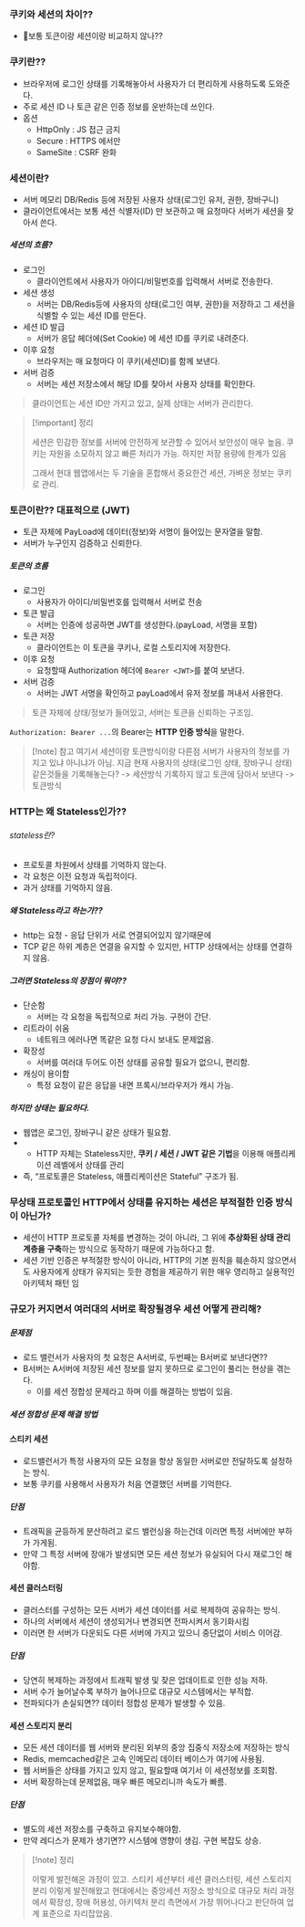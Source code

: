 
### 쿠키와 세션의 차이??

- 보통 토큰이랑 세션이랑 비교하지 않나??

### 쿠키란?? 

- 브라우저에 로그인 상태를 기록해놓아서 사용자가 더 편리하게 사용하도록 도와준다.
- 주로 세션 ID 나 토큰 같은 인증 정보를 운반하는데 쓰인다. 
- 옵션
	- HttpOnly : JS 접근 금지
	- Secure : HTTPS 에서만
	- SameSite :  CSRF 완화 

### 세션이란? 

- 서버 메모리 DB/Redis 등에 저장된 사용자 상태(로그인 유저, 권한, 장바구니)
- 클라이언트에서는 보통 세션 식별자(ID) 만 보관하고 매 요청마다 서버가 세션을 찾아서 쓴다. 

##### 세션의 흐름? 

- 로그인
	- 클라이언트에서 사용자가 아이디/비밀번호를 입력해서 서버로 전송한다. 
- 세션 생성
	- 서버는 DB/Redis등에 사용자의 상태(로그인 여부, 권한)을 저장하고 그 세션을 식별할 수 있는 세션 ID를 만든다. 
- 세션 ID 발급
	- 서버가 응답 헤더에(Set Cookie) 에 세션 ID를 쿠키로 내려준다. 
- 이후 요청
	- 브라우저는 매 요청마다 이 쿠키(세션ID)를 함께 보낸다. 
- 서버 검증
	- 서버는 세션 저장소에서 해당 ID를 찾아서 사용자 상태를 확인한다. 

> 클라이언트는 세션 ID만 가지고 있고, 실제 상태는 서버가 관리한다.

>[!important] 정리
>
>세션은 민감한 정보를 서버에 안전하게 보관할 수 있어서 보안성이 매우 높음. 
>쿠키는 자원을 소모하지 않고 빠른 처리가 가능. 하지만 저장 용량에 한계가 있음
>
>그래서 현대 웹앱에서는 두 기술을 혼합해서 중요한건 세션, 가벼운 정보는 쿠키로 관리. 

### 토큰이란?? 대표적으로 (JWT)

- 토큰 자체에 PayLoad에 데이터(정보)와 서명이 들어있는 문자열을 말함. 
- 서버가 누구인지 검증하고 신뢰한다. 

##### 토큰의 흐름

- 로그인
	- 사용자가 아이디/비밀번호를 입력해서 서버로 전송
- 토큰 발급
	- 서버는 인증에 성공하면 JWT를 생성한다.(payLoad, 서명을 포함)
- 토큰 저장
	- 클라이언트는 이 토큰을 쿠키나, 로컬 스토리지에 저장한다.
- 이후 요청
	- 요청할때 Authorization 헤더에 `Bearer <JWT>`를 붙여 보낸다.
- 서버 검증
	- 서버는 JWT 서명을 확인하고 payLoad에서 유저 정보를 꺼내서 사용한다. 

> 토큰 자체에 상태/정보가 들어있고, 서버는 토큰을 신뢰하는 구조임. 

`Authorization: Bearer ...`의 Bearer는 **HTTP 인증 방식**을 말한다. 

>[!note] 참고
>여기서 세션이랑 토큰방식이랑 다른점 
>서버가 사용자의 정보를 가지고 있냐 아니냐가 아님. 지금 현재 사용자의 상태(로그인 상태, 장바구니 상태) 
>같은것들을 기록해놓는다? -> 세션방식 
>기록하지 않고 토큰에 담아서 보낸다 -> 토큰방식


### HTTP는 왜 Stateless인가??

###### stateless란?
- 프로토콜 차원에서 상태를 기억하지 않는다. 
- 각 요청은 이전 요청과 독립적이다. 
- 과거 상태를 기억하지 않음.

##### 왜 Stateless라고 하는가??

- http는 요청 - 응답 단위가 서로 연결되어있지 않기때문에 
- TCP 같은 하위 계층은 연결을 유지할 수 있지만, HTTP 상태에서는 상태를 연결하지 않음. 

##### 그러면 Stateless의 장점이 뭐야??

- 단순함
	- 서버는 각 요청을 독립적으로 처리 가능. 구현이 간단.
- 리트라이 쉬움
	- 네트워크 에러나면 똑같은 요청 다시 보내도 문제없음.
- 확장성
	- 서버를 여러대 두어도 이전 상태를 공유할 필요가 없으니, 편리함. 
- 캐싱이 용이함
	- 특정 요청이 같은 응답을 내면 프록시/브라우저가 캐시 가능.

##### 하지만 상태는 필요하다. 

- 웹앱은 로그인, 장바구니 같은 상태가 필요함.
- - HTTP 자체는 Stateless지만, **쿠키 / 세션 / JWT 같은 기법**을 이용해 애플리케이션 레벨에서 상태를 관리
- 즉, “프로토콜은 Stateless, 애플리케이션은 Stateful” 구조가 됨.


### 무상태 프로토콜인 HTTP에서 상태를 유지하는 세션은 부적절한 인증 방식이 아닌가?

- 세션이 HTTP 프로토콜 자체를 변경하는 것이 아니라, 그 위에 **추상화된 상태 관리 계층을 구축**하는 방식으로 동작하기 때문에 가능하다고 함. 
- 세션 기반 인증은 부적절한 방식이 아니라, HTTP의 기본 원칙을 훼손하지 않으면서도 사용자에게 상태가 유지되는 듯한 경험을 제공하기 위한 매우 영리하고 실용적인 아키텍처 패턴 임

### 규모가 커지면서 여러대의 서버로 확장될경우 세션 어떻게 관리해?

##### 문제점

- 로드 밸런서가 사용자의 첫 요청은 A서버로, 두번째는 B서버로 보낸다면?? 
- B서버는 A서버에 저장된 세션 정보를 알지 못하므로 로그인이 풀리는 현상을 겪는다. 
	- 이를 세션 정합성 문제라고 하며 이를 해결하는 방법이 있음.

##### 세션 정합성 문제 해결 방법

#### 스티키 세션

- 로드밸런서가 특정 사용자의 모든 요청을 항상 동일한 서버로만 전달하도록 설정하는 방식.
- 보통 쿠키를 사용해서 사용자가 처음 연결했던 서버를 기억한다. 
##### 단점
- 트래픽을 균등하게 분산하려고 로드 밸런싱을 하는건데 이러면 특정 서버에만 부하가 가게됨.
- 만약 그 특정 서버에 장애가 발생되면 모든 세션 정보가 유실되어 다시 재로그인 해야함. 


#### 세션 클러스터링

- 클러스터를 구성하는 모든 서버가 세션 데이터를 서로 복제하여 공유하는 방식. 
- 하나의 서버에서 세션이 생성되거나 변경되면 전파시켜서 동기화시킴
- 이러면 한 서버가 다운되도 다른 서버에 가지고 있으니 중단없이 서비스 이어감. 

##### 단점

- 당연히 복제하는 과정에서 트래픽 발생 및 잦은 업데이트로 인한 성능 저하.
- 서버 수가 늘어날수록 부하가 늘어나므로 대규모 시스템에서는 부적합.
- 전파되다가 손실되면?? 데이터 정합성 문제가 발생할 수 있음. 

#### 세션 스토리지 분리

- 모든 세션 데이터를 웹 서버와 분리된 외부의 중앙 집중식 저장소에 저장하는 방식
- Redis, memcached같은 고속 인메모리 데이터 베이스가 여기에 사용됨. 
- 웹 서버들은 상태를 가지고 있지 않고, 필요할때 여기서 이 세션정보를 조회함. 
- 서버 확장하는데 문제없음, 매우 빠른 메모리니까 속도가 빠름. 

##### 단점

- 별도의 세션 저장소를 구축하고 유지보수해야함. 
- 만약 레디스가 문제가 생기면?? 시스템에 영향이 생김. 구현 복잡도 상승.


>[!note] 정리
>
>이렇게 발전해온 과정이 있고. 스티키 세션부터 세션 클러스터링, 세션 스토리지 분리 이렇게 발전해왔고 
>현대에서는 중앙세션 저장소 방식으로 대규모 처리 과정에서 확장성, 장애 허용성, 아키텍처 분리 측면에서 가장 뛰어나다고 판단하여 업계 표준으로 자리잡았음.

